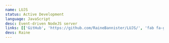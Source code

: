 ```yaml
---
name: LUJS
status: Active Development
language: JavaScript
desc: Event-driven NodeJS server
links: [['GitHub', 'https://github.com/RaineBannister/LUJS/', 'fab fa-github']]
devs: Raine
---
```

